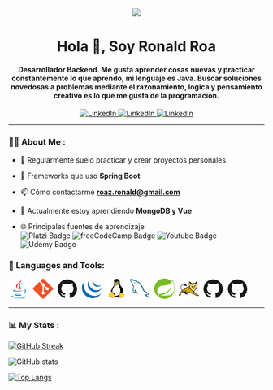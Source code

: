 <div id="header" align="center">
	<img src="https://media.giphy.com/media/5Zesu5VPNGJlm/giphy.gif" width="200" />
	<h1 align="center">Hola 👋, Soy Ronald Roa</h1>
	<h4 align="center">Desarrollador Backend.
		Me gusta aprender cosas nuevas y practicar constantemente lo que aprendo, mi lenguaje es Java.
		Buscar soluciones novedosas a problemas mediante el razonamiento, logica y pensamiento creativo es lo que me gusta de la programacion.
	</h4>
</div>


<div id="badges" align="center">
	<a href="https://www.linkedin.com/in/ronaldrz/" Target="_blank" >
	<img src="https://img.shields.io/badge/LinkedIn-0077B5?style=for-the-badge&logo=linkedin&logoColor=white" alt="LinkedIn" />
	</a>
	<a href="https://t.me/Ronald_Roa" Target="_blank" >
	<img src="https://img.shields.io/badge/Telegram-2CA5E0?style=for-the-badge&logo=telegram&logoColor=white" alt="LinkedIn" />
	</a>
	<a href="mailto:roaz.ronald@gmail.com" Target="_blank" >
	<img src="https://img.shields.io/badge/Gmail-D14836?style=for-the-badge&logo=gmail&logoColor=white" alt="LinkedIn" />
	</a>
</div>

---

### 👨‍💻 About Me :

- 📝 Regularmente suelo practicar y crear proyectos personales.

- 💬 Frameworks que uso **Spring Boot**

- 📫 Cómo contactarme **roaz.ronald@gmail.com**

- 🌱 Actualmente estoy aprendiendo **MongoDB y Vue**

- 🌐 Principales fuentes de aprendizaje <br>
<img src="https://img.shields.io/badge/Platzi-98CA3F?style=for-the-badge&logo=platzi&logoColor=white" alt="Platzi Badge" />&nbsp;<img src="https://img.shields.io/badge/freecodecamp-27273D?style=for-the-badge&logo=freecodecamp&logoColor=white" alt="freeCodeCamp Badge" />&nbsp;<img src="https://img.shields.io/badge/YouTube-FF0000?style=for-the-badge&logo=youtube&logoColor=white" alt="Youtube Badge">
<img src="https://img.shields.io/badge/Udemy-A435F0?style=for-the-badge&logo=Udemy&logoColor=white" alt="Udemy Badge" />&nbsp;


<div align="left">
	<h3>🔨 Languages and Tools:</h3>
	<div>
	<img src="https://github.com/devicons/devicon/blob/master/icons/java/java-original.svg" title="Java"alt="Java" width="40" height="40"/>&nbsp;
<img src="https://github.com/devicons/devicon/blob/master/icons/git/git-original.svg" title="Git"alt="Git" width="40" height="40"/>&nbsp;
<img src="https://github.com/devicons/devicon/blob/master/icons/github/github-original.svg" title="GitHub"alt="GitHub" width="40" height="40"/>&nbsp;
<img src="https://github.com/devicons/devicon/blob/master/icons/jquery/jquery-original.svg" title="JQuery"alt="JQuery" width="40" height="40"/>&nbsp;
<img src="https://github.com/devicons/devicon/blob/master/icons/linux/linux-original.svg" title="Linux"alt="Linux" width="40" height="40"/>&nbsp;
<img src="https://github.com/devicons/devicon/blob/master/icons/mysql/mysql-original.svg" title="Mysql"alt="Mysql" width="40" height="40"/>&nbsp;
<img src="https://github.com/devicons/devicon/blob/master/icons/spring/spring-original.svg" title="Spring"alt="Spring" width="40" height="40"/>&nbsp;
<img src="https://github.com/devicons/devicon/blob/master/icons/tomcat/tomcat-original.svg" title="TomCat"alt="TomCat" width="40" height="40"/>&nbsp;
<img src="https://github.com/devicons/devicon/blob/master/icons/github/github-original.svg" title="GitHub"alt="GitHub" width="40" height="40"/>&nbsp;
<img src="https://github.com/devicons/devicon/blob/master/icons/github/github-original.svg" title="GitHub"alt="GitHub" width="40" height="40"/>&nbsp;

</div>

---

### 📊 My Stats :

  [![GitHub Streak](http://github-readme-streak-stats.herokuapp.com?user=Ronldroa&theme=chartreuse-dark&date_format=j%2Fn%5B%2FY%5D&sideNums=FFFFFF&sideLabels=40A6FF&ring=FF0000&fire=FF0000&dates=12DD70)](https://git.io/streak-stats)

  ![GitHub stats](https://github-readme-stats.vercel.app/api?username=Ronldroa&show_icons=true&bg_color=000&text_color=40A6FFFF&icon_color=12DD70FF&title_color=12DD70FF)


  [![Top Langs](https://github-readme-stats.vercel.app/api/top-langs/?username=Ronldroa&bg_color=000&text_color=12DD70FF&title_color=40A6FFFF)](https://github.com/anuraghazra/github-readme-stats)

